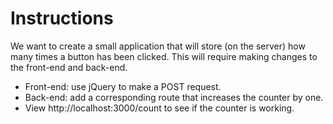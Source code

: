 # **Instructions**

We want to create a small application that will store (on the server) how many times a button has been clicked. This will require making changes to the front-end and back-end.

* Front-end: use jQuery to make a POST request.
* Back-end: add a corresponding route that increases the counter by one.
* View http://localhost:3000/count to see if the counter is working.